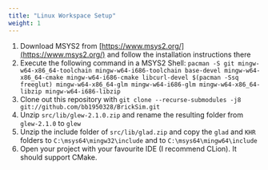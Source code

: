```yaml
---
title: "Linux Workspace Setup"
weight: 1
---
```


1. Download MSYS2 from [https://www.msys2.org/](https://www.msys2.org/) and follow the installation instructions there
1. Execute the following command in a MSYS2 Shell: `pacman -S git mingw-w64-x86_64-toolchain mingw-w64-i686-toolchain base-devel mingw-w64-x86_64-cmake mingw-w64-i686-cmake libcurl-devel $(pacman -Ssq freeglut) mingw-w64-x86_64-glm mingw-w64-i686-glm mingw-w64-x86_64-libzip mingw-w64-i686-libzip`
1. Clone out this repository with `git clone --recurse-submodules -j8 git://github.com/bb1950328/BrickSim.git`
1. Unzip `src/lib/glew-2.1.0.zip` and rename the resulting folder from `glew-2.1.0` to `glew`
1. Unzip the include folder of `src/lib/glad.zip` and copy the `glad` and `KHR` folders to `C:\msys64\mingw32\include` and to `C:\msys64\mingw64\include`
1. Open your project with your favourite IDE (I recommend CLion). It should support CMake.